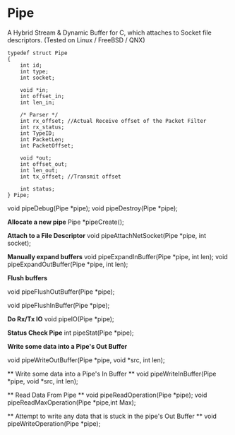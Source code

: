 # Pipe
A Hybrid Stream &amp; Dynamic Buffer for C, which attaches to Socket file descriptors. (Tested on Linux / FreeBSD / QNX) 

	typedef struct Pipe
	{
		int id;
		int type;
		int socket;
	
		void *in;
		int offset_in;
		int len_in;
	
		/* Parser */
		int rx_offset; //Actual Receive offset of the Packet Filter	
		int rx_status;
		int TypeID;
		int PacketLen;
		int PacketOffset;
	
		void *out;
		int offset_out;
		int len_out;
		int tx_offset; //Transmit offset
	
		int status;
	} Pipe;

void pipeDebug(Pipe *pipe);
void pipeDestroy(Pipe *pipe);

**Allocate a new pipe** 
Pipe *pipeCreate();

**Attach to a File Descriptor** 
void pipeAttachNetSocket(Pipe *pipe, int socket);

**Manually expand buffers** 
void pipeExpandInBuffer(Pipe *pipe, int len);
void pipeExpandOutBuffer(Pipe *pipe, int len);


**Flush buffers** 


void pipeFlushOutBuffer(Pipe *pipe);

void pipeFlushInBuffer(Pipe *pipe);


**Do Rx/Tx IO** 
void pipeIO(Pipe *pipe);


**Status Check Pipe**
int pipeStat(Pipe *pipe);


**Write some data into a Pipe's Out Buffer** 

void pipeWriteOutBuffer(Pipe *pipe, void *src, int len);



** Write some data into a Pipe's In Buffer ** 
void pipeWriteInBuffer(Pipe *pipe, void *src, int len);

** Read Data From Pipe **
void pipeReadOperation(Pipe *pipe);
void pipeReadMaxOperation(Pipe *pipe,int Max);

** Attempt to write any data that is stuck in the pipe's Out Buffer **
void pipeWriteOperation(Pipe *pipe);
